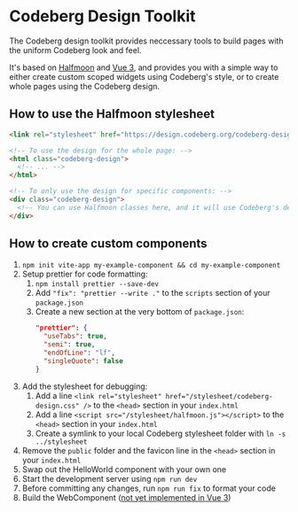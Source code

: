 # Codeberg Design Toolkit

The Codeberg design toolkit provides neccessary tools to build pages with the uniform Codeberg look and feel.

It's based on [Halfmoon](https://www.gethalfmoon.com/) and [Vue 3](https://v3.vuejs.org/), and provides you with a simple way to either create custom scoped widgets using Codeberg's style, or to create whole pages using the Codeberg design.

## How to use the Halfmoon stylesheet

```html
<link rel="stylesheet" href="https://design.codeberg.org/codeberg-design.css">

<!-- To use the design for the whole page: -->
<html class="codeberg-design">
  <!-- ... -->
</html>

<!-- To only use the design for specific components: -->
<div class="codeberg-design">
  <!-- You can use Halfmoon classes here, and it will use Codeberg's design! -->
</div>
```

## How to create custom components

1. `npm init vite-app my-example-component && cd my-example-component`
2. Setup prettier for code formatting:
   1. `npm install prettier --save-dev`
   2. Add `"fix": "prettier --write ."` to the `scripts` section of your `package.json`
   3. Create a new section at the very bottom of `package.json`:
      ```json
      "prettier": {
      	"useTabs": true,
      	"semi": true,
      	"endOfLine": "lf",
      	"singleQuote": false
      }
      ```
3. Add the stylesheet for debugging:
   1. Add a line `<link rel="stylesheet" href="/stylesheet/codeberg-design.css" />` to the `<head>` section in your `index.html`
   2. Add a line `<script src="/stylesheet/halfmoon.js"></script>` to the `<head>` section in your `index.html`
   3. Create a symlink to your local Codeberg stylesheet folder with `ln -s ../stylesheet`
4. Remove the `public` folder and the favicon line in the `<head>` section in your `index.html`
5. Swap out the HelloWorld component with your own one
6. Start the development server using `npm run dev`
7. Before committing any changes, run `npm run fix` to format your code
8. Build the WebComponent ([not yet implemented in Vue 3](https://stackoverflow.com/a/64895153))
